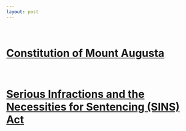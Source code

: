 ```yaml
---
layout: post
---
```


<link rel="shortcut icon" type="image/x-icon" href="favicon.ico?">

<br>

# [Constitution of Mount Augusta](/constitution.md)

<br>

# [Serious Infractions and the Necessities for Sentencing (SINS) Act](/sins.md)
